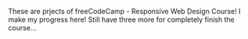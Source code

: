 These are prjects of freeCodeCamp - Responsive Web Design Course!
I make my progress here! Still have three more for completely finish the course...
